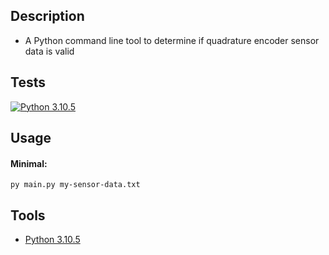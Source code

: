 ## Description
* A Python command line tool to determine if quadrature encoder sensor data is valid

## Tests
[![Python 3.10.5](https://github.com/cryptic-wizard/quadrature-encoder-code-challenge/actions/workflows/python.yml/badge.svg)](https://github.com/cryptic-wizard/quadrature-encoder-code-challenge/actions/workflows/python.yml)

## Usage
#### Minimal:
```
py main.py my-sensor-data.txt
```

## Tools
* [Python 3.10.5](https://www.python.org/downloads/)
